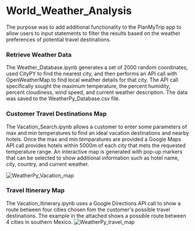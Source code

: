 # World_Weather_Analysis

The purpose was to add additional functionality to the PlanMyTrip app to allow users to input statements to filter the results based on the weather preferences of potential travel destinations.  


### Retrieve Weather Data

The Weather_Database.ipynb generates a set of 2000 random coordinates, used CityPY to find the nearest city, and then performs an API call with OpenWeatherMap to find local weather details for that city. The API call specifically sought the maximum temperature, the percent humidity, percent cloudiness, wind speed, and current weather description. The data was saved to the WeatherPy_Database.csv file. 

### Customer Travel Destinations Map
The Vacation_Search.ipynb allows a customer to enter some parameters of max and min temperatures to find an ideal vacation destinations and nearby hotels. Once the max and min temparatures are provided a Google Maps API call provides hotels within 5000m of each city that mets the requested temperature range. An interactive map is generated with pop-up markers that can be selected to show additional information such as hotel name, city, country, and current weather. 

![WeatherPy_Vacation_map](https://user-images.githubusercontent.com/100727593/163696880-dc8dd523-7454-49af-9cba-9bcd7391b8f1.png)


### Travel Itinerary Map
The Vacation_Itinerary.ipynb uses a Google Directions API call to show a route between four cities chosen fom the customer's possible travel destinations. The example in the attached shows a possible route between 4 cities in southern Mexico. 
![WeatherPy_travel_map](https://user-images.githubusercontent.com/100727593/163696903-24a1b5f8-f145-4eb2-8212-99334a811d9f.png)
